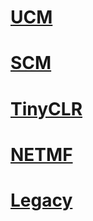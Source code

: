 # [UCM](hardware/ucm/intro.md)
# [SCM](hardware/scm/intro.md)
# [TinyCLR](software/tinyclr/intro.md)
# [NETMF](software/netmf/intro.md)
# [Legacy](legacy/intro.md)
